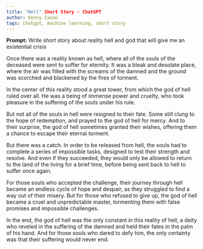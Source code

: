 ```yaml
---
title: "Hell" Short Story - ChatGPT
author: Kenny Cason
tags: chatgpt, machine learning, short story
---
```


<b>Prompt:</b> Write short story about reality hell and god that will give me an existential crisis

Once there was a reality known as hell, where all of the souls of the deceased were sent to suffer for eternity.
It was a bleak and desolate place, where the air was filled with the screams of the damned and the ground was scorched and blackened by the fires of torment.

In the center of this reality stood a great tower, from which the god of hell ruled over all.
He was a being of immense power and cruelty, who took pleasure in the suffering of the souls under his rule.

But not all of the souls in hell were resigned to their fate.
Some still clung to the hope of redemption, and prayed to the god of hell for mercy.
And to their surprise, the god of hell sometimes granted their wishes, offering them a chance to escape their eternal torment.

But there was a catch. In order to be released from hell, the souls had to complete a series of impossible tasks, designed to test their strength and resolve.
And even if they succeeded, they would only be allowed to return to the land of the living for a brief time, before being sent back to hell to suffer once again.

For those souls who accepted the challenge, their journey through hell became an endless cycle of hope and despair, as they struggled to find a way out of their misery.
But for those who refused to give up, the god of hell became a cruel and unpredictable master, tormenting them with false promises and impossible challenges.

In the end, the god of hell was the only constant in this reality of hell, a deity who reveled in the suffering of the damned and held their fates in the palm of his hand.
And for those souls who dared to defy him, the only certainty was that their suffering would never end.